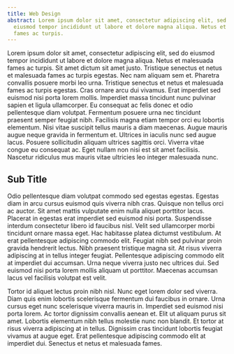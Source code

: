 ```yaml
---
title: Web Design
abstract: Lorem ipsum dolor sit amet, consectetur adipiscing elit, sed do
  eiusmod tempor incididunt ut labore et dolore magna aliqua. Netus et malesuada
  fames ac turpis.
---
```


Lorem ipsum dolor sit amet, consectetur adipiscing elit, sed do eiusmod tempor incididunt ut labore et dolore magna aliqua. Netus et malesuada fames ac turpis. Sit amet dictum sit amet justo. Tristique senectus et netus et malesuada fames ac turpis egestas. Nec nam aliquam sem et. Pharetra convallis posuere morbi leo urna. Tristique senectus et netus et malesuada fames ac turpis egestas. Cras ornare arcu dui vivamus. Erat imperdiet sed euismod nisi porta lorem mollis. Imperdiet massa tincidunt nunc pulvinar sapien et ligula ullamcorper. Eu consequat ac felis donec et odio pellentesque diam volutpat. Fermentum posuere urna nec tincidunt praesent semper feugiat nibh. Facilisis magna etiam tempor orci eu lobortis elementum. Nisi vitae suscipit tellus mauris a diam maecenas. Augue mauris augue neque gravida in fermentum et. Ultrices in iaculis nunc sed augue lacus. Posuere sollicitudin aliquam ultrices sagittis orci. Viverra vitae congue eu consequat ac. Eget nullam non nisi est sit amet facilisis. Nascetur ridiculus mus mauris vitae ultricies leo integer malesuada nunc.

## Sub Title

Odio pellentesque diam volutpat commodo sed egestas egestas. Egestas diam in arcu cursus euismod quis viverra nibh cras. Quisque non tellus orci ac auctor. Sit amet mattis vulputate enim nulla aliquet porttitor lacus. Placerat in egestas erat imperdiet sed euismod nisi porta. Suspendisse interdum consectetur libero id faucibus nisl. Velit sed ullamcorper morbi tincidunt ornare massa eget. Hac habitasse platea dictumst vestibulum. At erat pellentesque adipiscing commodo elit. Feugiat nibh sed pulvinar proin gravida hendrerit lectus. Nibh praesent tristique magna sit. At risus viverra adipiscing at in tellus integer feugiat. Pellentesque adipiscing commodo elit at imperdiet dui accumsan. Urna neque viverra justo nec ultrices dui. Sed euismod nisi porta lorem mollis aliquam ut porttitor. Maecenas accumsan lacus vel facilisis volutpat est velit.

Tortor id aliquet lectus proin nibh nisl. Nunc eget lorem dolor sed viverra. Diam quis enim lobortis scelerisque fermentum dui faucibus in ornare. Urna cursus eget nunc scelerisque viverra mauris in. Imperdiet sed euismod nisi porta lorem. Ac tortor dignissim convallis aenean et. Elit ut aliquam purus sit amet. Lobortis elementum nibh tellus molestie nunc non blandit. Et tortor at risus viverra adipiscing at in tellus. Dignissim cras tincidunt lobortis feugiat vivamus at augue eget. Erat pellentesque adipiscing commodo elit at imperdiet dui. Senectus et netus et malesuada fames.

